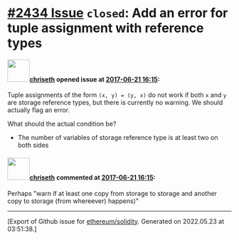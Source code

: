 # [\#2434 Issue](https://github.com/ethereum/solidity/issues/2434) `closed`: Add an error for tuple assignment with reference types

#### <img src="https://avatars.githubusercontent.com/u/9073706?v=4" width="50">[chriseth](https://github.com/chriseth) opened issue at [2017-06-21 16:15](https://github.com/ethereum/solidity/issues/2434):

Tuple assignments of the form `(x, y) = (y, x)` do not work if both `x` and `y` are storage reference types, but there is currently no warning. We should actually flag an error.

What should the actual condition be?

 - The number of variables of storage reference type is at least two on both sides

#### <img src="https://avatars.githubusercontent.com/u/9073706?v=4" width="50">[chriseth](https://github.com/chriseth) commented at [2017-06-21 16:15](https://github.com/ethereum/solidity/issues/2434#issuecomment-310138777):

Perhaps "warn if at least one copy from storage to storage and another copy to storage (from whereever) happens)"


-------------------------------------------------------------------------------



[Export of Github issue for [ethereum/solidity](https://github.com/ethereum/solidity). Generated on 2022.05.23 at 03:51:38.]
